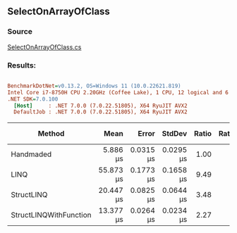 ﻿## SelectOnArrayOfClass

### Source
[SelectOnArrayOfClass.cs](../../src/StructLinq.Benchmark/SelectOnArrayOfClass.cs)

### Results:
``` ini

BenchmarkDotNet=v0.13.2, OS=Windows 11 (10.0.22621.819)
Intel Core i7-8750H CPU 2.20GHz (Coffee Lake), 1 CPU, 12 logical and 6 physical cores
.NET SDK=7.0.100
  [Host]     : .NET 7.0.0 (7.0.22.51805), X64 RyuJIT AVX2
  DefaultJob : .NET 7.0.0 (7.0.22.51805), X64 RyuJIT AVX2


```
|                 Method |      Mean |     Error |    StdDev | Ratio | RatioSD | Allocated | Alloc Ratio |
|----------------------- |----------:|----------:|----------:|------:|--------:|----------:|------------:|
|              Handmaded |  5.886 μs | 0.0315 μs | 0.0295 μs |  1.00 |    0.00 |         - |          NA |
|                   LINQ | 55.873 μs | 0.1773 μs | 0.1658 μs |  9.49 |    0.04 |      48 B |          NA |
|             StructLINQ | 20.447 μs | 0.0825 μs | 0.0644 μs |  3.48 |    0.02 |         - |          NA |
| StructLINQWithFunction | 13.377 μs | 0.0264 μs | 0.0234 μs |  2.27 |    0.01 |         - |          NA |
